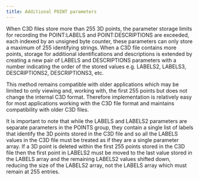 ```yaml
---
title: Additional POINT parameters
---
```


When C3D files store more than 255 3D points, the parameter storage limits for recording the POINT:LABELS and POINT:DESCRIPTIONS are exceeded, each indexed by an unsigned byte counter, these parameters can only store a maximum of 255 identifying strings.  When a C3D file contains more points, storage for additional identifications and descriptions is extended by creating a new pair of LABELS and DESCRIPTIONS parameters with a number indicating the order of the stored values e.g. LABELS2, LABELS3, DESCRIPTIONS2, DESCRIPTIONS3, etc.

This method remains compatible with older applications which may be limited to only viewing and, working with, the first 255 points but does not change the internal C3D format.  Therefore implementation is relatively easy for most applications working with the C3D file format and maintains compatibility with older C3D files.

It is important to note that while the LABELS and LABELS2 parameters are separate parameters in the POINTS group, they contain a single list of labels that identify the 3D points stored in the C3D file and so all the LABELS values in the C3D file must be treated as if they are a single parameter array.  If a 3D point is deleted within the first 255 points stored in the C3D file then the first point in LABELS2 must be moved to the last value stored in the LABELS array and the remaining LABELS2 values shifted down, reducing the size of the LABELS2 array, not the LABELS array which must remain at 255 entries.
